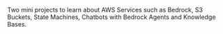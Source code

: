Two mini projects to learn about AWS Services such as Bedrock, S3 Buckets, State Machines, Chatbots with Bedrock Agents and Knowledge Bases. 
